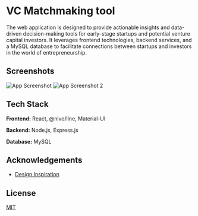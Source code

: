 
# VC Matchmaking tool

The web application is designed to provide actionable insights and data-driven decision-making tools for early-stage startups and potential venture capital investors. It leverages frontend technologies, backend services, and a MySQL database to facilitate connections between startups and investors in the world of entrepreneurship.


## Screenshots

![App Screenshot](https://i.imgur.com/F9F1Rb8.png)
![App Screenshot 2](https://i.imgur.com/dpDh5aZ.png)


## Tech Stack

**Frontend:** React, @nivo/line, Material-UI

**Backend:** Node.js, Express.js

**Database:** MySQL
## Acknowledgements

 - [Design Inspiration](https://github.com/ed-roh/react-admin-dashboard)

## License

[MIT](https://choosealicense.com/licenses/mit/)

